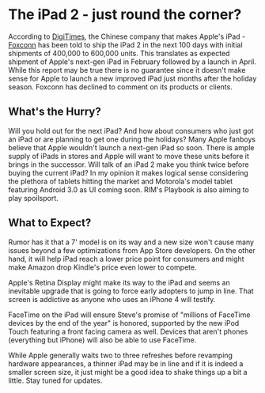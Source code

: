 # The iPad 2 - just round the corner?

According to <a href="http://www.digitimes.com/news/a20101206PD224.html">DigiTimes</a>, the Chinese company that makes Apple's iPad - <a href="http://www.foxconn.com/">Foxconn</a> has been told to ship the iPad 2 in the next 100 days with initial shipments of 400,000 to 600,000 units. This translates as expected shipment of Apple's next-gen iPad in February followed by a launch in April. While this report may be true there is no guarantee since it doesn't make sense for Apple to launch a new improved iPad just months after the holiday season. Foxconn has declined to comment on its products or clients.

## What's the Hurry?

Will you hold out for the next iPad? And how about consumers who just got an iPad or are planning to get one during the holidays? Many Apple fanboys believe that Apple wouldn't launch a next-gen iPad so soon. There is ample supply of iPads in stores and Apple will want to move these units before it brings in the successor. Will talk of an iPad 2 make you think twice before buying the current iPad? In my opinion it makes logical sense considering the plethora of tablets hitting the market and Motorola's model tablet featuring Android 3.0 as UI coming soon. RIM's Playbook is also aiming to play spoilsport. 

## What to Expect?

Rumor has it that a 7' model is on its way and a new size won't cause many issues beyond a few optimizations from App Store developers. On the other hand, it will help iPad reach a lower price point for consumers and might make Amazon drop Kindle's price even lower to compete.

Apple's Retina Display might make its way to the iPad and seems an inevitable upgrade that is going to force early adopters to jump in line. That screen is addictive as anyone who uses an iPhone 4 will testify.

FaceTime on the iPad will ensure Steve's promise of "millions of FaceTime devices by the end of the year" is honored, supported by the new iPod Touch featuring a front facing camera as well. Devices that aren't phones (everything but iPhone) will also be able to use FaceTime.

While Apple generally waits two to three refreshes before revamping hardware appearances, a thinner iPad may be in line and if it is indeed a smaller screen size, it just might be a good idea to shake things up a bit a little. Stay tuned for updates.
